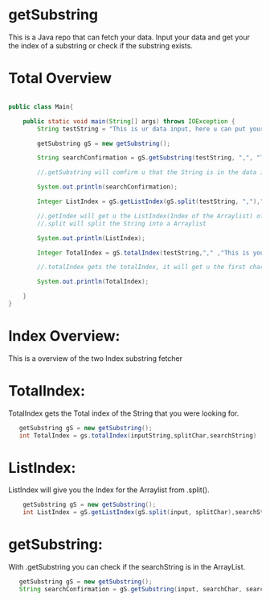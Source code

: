 # getSubstring
This is a Java repo that can fetch your data. Input your data and get your the index of a substring or check if the substring 
exists. 

# Total Overview
```Java

public class Main{

    public static void main(String[] args) throws IOException {
        String testString = "This is ur data input, here u can put your data in";

        getSubstring gS = new getSubstring();

        String searchConfirmation = gS.getSubstring(testString, ",", "This is your data input");

        //.getSubstring will comfirm u that the String is in the data input

        System.out.println(searchConfirmation);

        Integer ListIndex = gS.getListIndex(gS.split(testString, ","),"This is your data input");

        //.getIndex will get u the ListIndex(Index of the Arraylist) of the data
        //.split will split the String into a Arraylist

        System.out.println(ListIndex);

        Integer TotalIndex = gS.totalIndex(testString,"," ,"This is your data input");

        //.totalIndex gets the totalIndex, it will get u the first char of the the search

        System.out.println(TotalIndex);

    }
}
```
# Index Overview:
This is a overview of the two Index substring fetcher

# TotalIndex:
 TotalIndex gets the Total index of the String that you were looking for.

 ```Java
    getSubstring gS = new getSubstring();
    int TotalIndex = gs.totalIndex(inputString,splitChar,searchString)
```
 # ListIndex:
  ListIndex will give you the Index for the Arraylist from .split(). 
```Java
    getSubstring gS = new getSubstring();
    int ListIndex = gS.getListIndex(gS.split(input, splitChar),searchString);
 ```
  # getSubstring:
  With .getSubstring you can check if the searchString is in the ArrayList.
  ```Java
     getSubstring gS = new getSubstring();
     String searchConfirmation = gS.getSubstring(input, searchChar, searchString);
  ```
  
  
  

